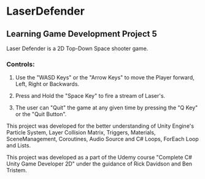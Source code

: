 # LaserDefender
## Learning Game Development Project 5

Laser Defender is a 2D Top-Down Space shooter game.

### Controls:

1. Use the "WASD Keys" or the "Arrow Keys" to move the Player forward, Left, Right or Backwards.

2. Press and Hold the "Space Key" to fire a stream of Laser's.

3. The user can "Quit" the game at any given time by pressing the "Q Key" or the "Quit Button".

This project was developed for the better understanding of Unity Engine's Particle System, Layer Collision Matrix, Triggers, Materials, SceneManagement, Coroutines, Audio Source and C# Loops, ForEach Loop and Lists.

This project was developed as a part of the Udemy course "Complete C# Unity Game Developer 2D" under the guidance of Rick Davidson and Ben Tristem.
